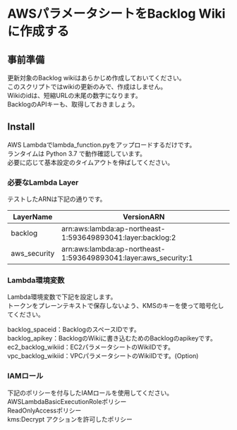 AWSパラメータシートをBacklog Wikiに作成する
====

## 事前準備
更新対象のBacklog wikiはあらかじめ作成しておいてください。  
このスクリプトではwikiの更新のみで、作成はしません。  
Wikiのidは、短縮URLの末尾の数字になります。  
BacklogのAPIキーも、取得しておきましょう。


## Install

AWS Lambdaでlambda_function.pyをアップロードするだけです。  
ランタイムは Python 3.7 で動作確認しています。  
必要に応じて基本設定のタイムアウトを伸ばしてください。

### 必要なLambda Layer
テストしたARNは下記の通りです。

|LayerName|VersionARN|
|-|-|
|backlog|arn:aws:lambda:ap-northeast-1:593649893041:layer:backlog:2|
|aws_security|arn:aws:lambda:ap-northeast-1:593649893041:layer:aws_security:1|

### Lambda環境変数
Lambda環境変数で下記を設定します。  
トークンをプレーンテキストで保存しないよう、KMSのキーを使って暗号化してください。

backlog_spaceid：BacklogのスペースIDです。  
backlog_apikey：BacklogのWikiに書き込むためのBacklogのapikeyです。  
ec2_backlog_wikiid：EC2パラメータシートのWikiIDです。  
vpc_backlog_wikiid：VPCパラメータシートのWikiIDです。(Option)  

### IAMロール
下記のポリシーを付与したIAMロールを使用してください。  
AWSLambdaBasicExecutionRoleポリシー  
ReadOnlyAccessポリシー  
kms:Decrypt アクションを許可したポリシー
